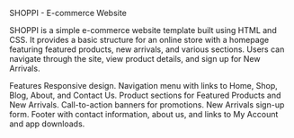 SHOPPI - E-commerce Website

SHOPPI is a simple e-commerce website template built using HTML and CSS. It provides a basic structure for an online store with a 
homepage featuring featured products, new arrivals, and various sections. Users can navigate through the site, view product details, and sign up for New Arrivals.

Features
    Responsive design.
    Navigation menu with links to Home, Shop, Blog, About, and Contact Us.
    Product sections for Featured Products and New Arrivals.
    Call-to-action banners for promotions.
    New Arrivals sign-up form.
    Footer with contact information, about us, and links to My Account and app downloads.      

